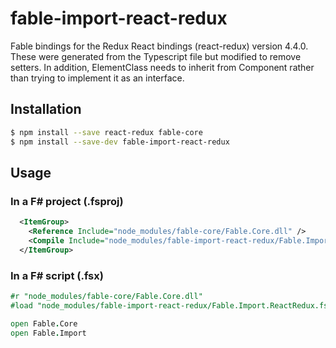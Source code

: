 # fable-import-react-redux

Fable bindings for the Redux React bindings (react-redux) version 4.4.0.
These were generated from the Typescript file but modified to remove setters.
In addition, ElementClass needs to inherit from Component rather than 
trying to implement it as an interface.

## Installation

```sh
$ npm install --save react-redux fable-core
$ npm install --save-dev fable-import-react-redux
```

## Usage

### In a F# project (.fsproj)

```xml
  <ItemGroup>
    <Reference Include="node_modules/fable-core/Fable.Core.dll" />
    <Compile Include="node_modules/fable-import-react-redux/Fable.Import.ReactRedux.fs" />
  </ItemGroup>
```

### In a F# script (.fsx)

```fsharp
#r "node_modules/fable-core/Fable.Core.dll"
#load "node_modules/fable-import-react-redux/Fable.Import.ReactRedux.fs"

open Fable.Core
open Fable.Import
```
